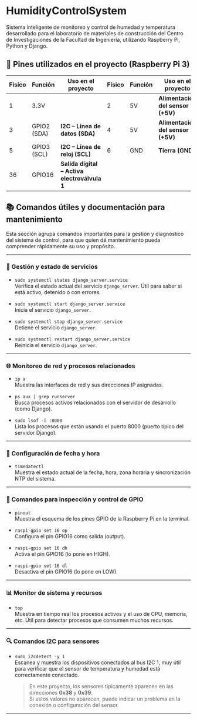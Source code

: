 # HumidityControlSystem
Sistema inteligente de monitoreo y control de humedad y temperatura desarrollado para el laboratorio de materiales de construcción del Centro de Investigaciones de la Facultad de Ingeniería, utilizando Raspberry Pi, Python y Django.

## 🧷 Pines utilizados en el proyecto (Raspberry Pi 3)

| Físico | Función         | Uso en el proyecto                      | Físico | Función         | Uso en el proyecto                      |
|--------|------------------|------------------------------------------|--------|------------------|------------------------------------------|
| 1      | 3.3V             |                                          | 2      | 5V              | **Alimentación del sensor (+5V)**        |
| 3      | GPIO2 (SDA)     | **I2C – Línea de datos (SDA)**           | 4      | 5V              | **Alimentación del sensor (+5V)**        |
| 5      | GPIO3 (SCL)     | **I2C – Línea de reloj (SCL)**           | 6      | GND             | **Tierra (GND)**                         |
| 36     | GPIO16          | **Salida digital – Activa electroválvula 1** |        |                  |                                          |


## 📚 Comandos útiles y documentación para mantenimiento

Esta sección agrupa comandos importantes para la gestión y diagnóstico del sistema de control, para que quien dé mantenimiento pueda comprender rápidamente su uso y propósito.

---

### 🔌 Gestión y estado de servicios

- `sudo systemctl status django_server.service`  
  Verifica el estado actual del servicio `django_server`. Útil para saber si está activo, detenido o con errores.

- `sudo systemctl start django_server.service`  
  Inicia el servicio `django_server`.

- `sudo systemctl stop django_server.service`  
  Detiene el servicio `django_server`.

- `sudo systemctl restart django_server.service`  
  Reinicia el servicio `django_server`.

---

### 🌐 Monitoreo de red y procesos relacionados

- `ip a`  
  Muestra las interfaces de red y sus direcciones IP asignadas.

- `ps aux | grep runserver`  
  Busca procesos activos relacionados con el servidor de desarrollo (como Django).

- `sudo lsof -i :8000`  
  Lista los procesos que están usando el puerto 8000 (puerto típico del servidor Django).

---

### 📅 Configuración de fecha y hora

- `timedatectl`  
  Muestra el estado actual de la fecha, hora, zona horaria y sincronización NTP del sistema.

---

### 🔧 Comandos para inspección y control de GPIO

- `pinout`  
  Muestra el esquema de los pines GPIO de la Raspberry Pi en la terminal.

- `raspi-gpio set 16 op`  
  Configura el pin GPIO16 como salida (output).

- `raspi-gpio set 16 dh`  
  Activa el pin GPIO16 (lo pone en HIGH).

- `raspi-gpio set 16 dl`  
  Desactiva el pin GPIO16 (lo pone en LOW).

---

### 📊 Monitor de sistema y recursos

- `top`  
  Muestra en tiempo real los procesos activos y el uso de CPU, memoria, etc. Útil para detectar procesos que consumen muchos recursos.

---

### 🔍 Comandos I2C para sensores

- `sudo i2cdetect -y 1`  
  Escanea y muestra los dispositivos conectados al bus I2C 1, muy útil para verificar que el sensor de temperatura y humedad está correctamente conectado.  
  > En este proyecto, los sensores típicamente aparecen en las direcciones **0x38** y **0x39**.  
  > Si estos valores no aparecen, puede indicar un problema en la conexión o configuración del sensor.


---

